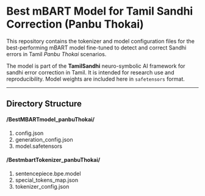 # Best mBART Model for Tamil Sandhi Correction (Panbu Thokai)

This repository contains the tokenizer and model configuration files for the best-performing mBART model fine-tuned to detect and correct Sandhi errors in Tamil *Panbu Thokai* scenarios.

The model is part of the **TamilSandhi** neuro-symbolic AI framework for sandhi error correction in Tamil. It is intended for research use and reproducibility. Model weights are included here in `safetensors` format.

---

## Directory Structure
#### /BestMBARTmodel_panbuThokai/

1. config.json
2. generation_config.json
3. model.safetensors

#### /BestmbartTokenizer_panbuThokai/
1. sentencepiece.bpe.model
2. special_tokens_map.json
3. tokenizer_config.json
